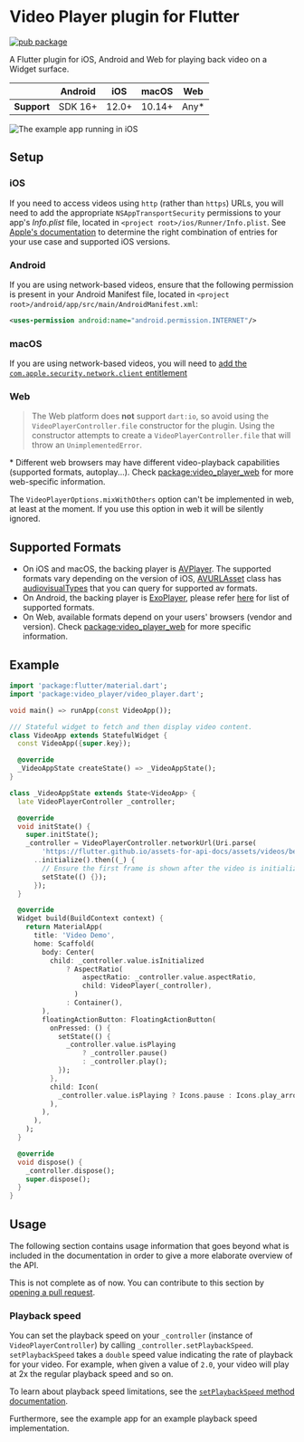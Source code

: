 <?code-excerpt path-base="example/lib"?>

# Video Player plugin for Flutter

[![pub package](https://img.shields.io/pub/v/video_player.svg)](https://pub.dev/packages/video_player)

A Flutter plugin for iOS, Android and Web for playing back video on a Widget surface.

|             | Android | iOS   | macOS  | Web   |
| ----------- | ------- | ----- | ------ | ----- |
| **Support** | SDK 16+ | 12.0+ | 10.14+ | Any\* |

![The example app running in iOS](https://github.com/flutter/packages/blob/main/packages/video_player/video_player/doc/demo_ipod.gif?raw=true)

## Setup

### iOS

If you need to access videos using `http` (rather than `https`) URLs, you will need to add
the appropriate `NSAppTransportSecurity` permissions to your app's _Info.plist_ file, located
in `<project root>/ios/Runner/Info.plist`. See
[Apple's documentation](https://developer.apple.com/documentation/bundleresources/information_property_list/nsapptransportsecurity)
to determine the right combination of entries for your use case and supported iOS versions.

### Android

If you are using network-based videos, ensure that the following permission is present in your
Android Manifest file, located in `<project root>/android/app/src/main/AndroidManifest.xml`:

```xml
<uses-permission android:name="android.permission.INTERNET"/>
```

### macOS

If you are using network-based videos, you will need to [add the
`com.apple.security.network.client`
entitlement](https://flutter.dev/to/macos-entitlements)

### Web

> The Web platform does **not** support `dart:io`, so avoid using the `VideoPlayerController.file` constructor for the plugin. Using the constructor attempts to create a `VideoPlayerController.file` that will throw an `UnimplementedError`.

\* Different web browsers may have different video-playback capabilities (supported formats, autoplay...). Check [package:video_player_web](https://pub.dev/packages/video_player_web) for more web-specific information.

The `VideoPlayerOptions.mixWithOthers` option can't be implemented in web, at least at the moment. If you use this option in web it will be silently ignored.

## Supported Formats

- On iOS and macOS, the backing player is [AVPlayer](https://developer.apple.com/documentation/avfoundation/avplayer).
  The supported formats vary depending on the version of iOS, [AVURLAsset](https://developer.apple.com/documentation/avfoundation/avurlasset) class
  has [audiovisualTypes](https://developer.apple.com/documentation/avfoundation/avurlasset/1386800-audiovisualtypes?language=objc) that you can query for supported av formats.
- On Android, the backing player is [ExoPlayer](https://google.github.io/ExoPlayer/),
  please refer [here](https://google.github.io/ExoPlayer/supported-formats.html) for list of supported formats.
- On Web, available formats depend on your users' browsers (vendor and version). Check [package:video_player_web](https://pub.dev/packages/video_player_web) for more specific information.

## Example

<?code-excerpt "basic.dart (basic-example)"?>

```dart
import 'package:flutter/material.dart';
import 'package:video_player/video_player.dart';

void main() => runApp(const VideoApp());

/// Stateful widget to fetch and then display video content.
class VideoApp extends StatefulWidget {
  const VideoApp({super.key});

  @override
  _VideoAppState createState() => _VideoAppState();
}

class _VideoAppState extends State<VideoApp> {
  late VideoPlayerController _controller;

  @override
  void initState() {
    super.initState();
    _controller = VideoPlayerController.networkUrl(Uri.parse(
        'https://flutter.github.io/assets-for-api-docs/assets/videos/bee.mp4'))
      ..initialize().then((_) {
        // Ensure the first frame is shown after the video is initialized, even before the play button has been pressed.
        setState(() {});
      });
  }

  @override
  Widget build(BuildContext context) {
    return MaterialApp(
      title: 'Video Demo',
      home: Scaffold(
        body: Center(
          child: _controller.value.isInitialized
              ? AspectRatio(
                  aspectRatio: _controller.value.aspectRatio,
                  child: VideoPlayer(_controller),
                )
              : Container(),
        ),
        floatingActionButton: FloatingActionButton(
          onPressed: () {
            setState(() {
              _controller.value.isPlaying
                  ? _controller.pause()
                  : _controller.play();
            });
          },
          child: Icon(
            _controller.value.isPlaying ? Icons.pause : Icons.play_arrow,
          ),
        ),
      ),
    );
  }

  @override
  void dispose() {
    _controller.dispose();
    super.dispose();
  }
}
```

## Usage

The following section contains usage information that goes beyond what is included in the
documentation in order to give a more elaborate overview of the API.

This is not complete as of now. You can contribute to this section by [opening a pull request](https://github.com/flutter/packages/pulls).

### Playback speed

You can set the playback speed on your `_controller` (instance of `VideoPlayerController`) by
calling `_controller.setPlaybackSpeed`. `setPlaybackSpeed` takes a `double` speed value indicating
the rate of playback for your video.
For example, when given a value of `2.0`, your video will play at 2x the regular playback speed
and so on.

To learn about playback speed limitations, see the [`setPlaybackSpeed` method documentation](https://pub.dev/documentation/video_player/latest/video_player/VideoPlayerController/setPlaybackSpeed.html).

Furthermore, see the example app for an example playback speed implementation.
